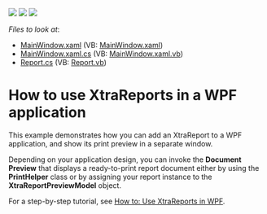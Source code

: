 <!-- default badges list -->
![](https://img.shields.io/endpoint?url=https://codecentral.devexpress.com/api/v1/VersionRange/128604280/2023.1)
[![](https://img.shields.io/badge/Open_in_DevExpress_Support_Center-FF7200?style=flat-square&logo=DevExpress&logoColor=white)](https://supportcenter.devexpress.com/ticket/details/E2222)
[![](https://img.shields.io/badge/📖_How_to_use_DevExpress_Examples-e9f6fc?style=flat-square)](https://docs.devexpress.com/GeneralInformation/403183)
<!-- default badges end -->
<!-- default file list -->
*Files to look at*:

* [MainWindow.xaml](./CS/MainWindow.xaml) (VB: [MainWindow.xaml](./VB/MainWindow.xaml))
* [MainWindow.xaml.cs](./CS/MainWindow.xaml.cs) (VB: [MainWindow.xaml.vb](./VB/MainWindow.xaml.vb))
* [Report.cs](./CS/Report.cs) (VB: [Report.vb](./VB/Report.vb))
<!-- default file list end -->
# How to use XtraReports in a WPF application


<p>This example demonstrates how you can add an XtraReport to a WPF application, and show its print preview in a separate window.</p><p>Depending on your application design, you can invoke the <strong>Document Preview</strong> that displays a ready-to-print report document either by using the <strong>PrintHelper</strong> class or by assigning your report instance to the <strong>XtraReportPreviewModel</strong> object.</p><p>For a step-by-step tutorial, see <a href="http://documentation.devexpress.com/#xtrareports/CustomDocument8304"><u>How to: Use XtraReports in WPF</u></a>.</p>

<br/>


